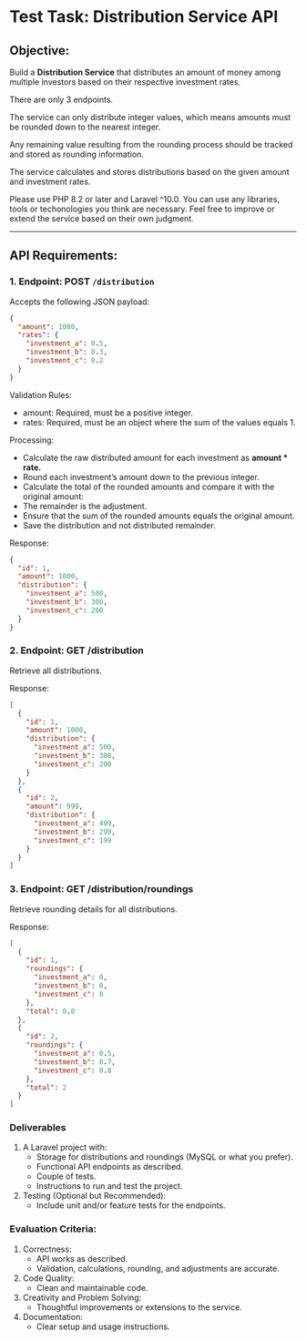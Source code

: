 # Test Task: Distribution Service API

## Objective:
Build a **Distribution Service** that distributes an amount of money among multiple investors based on their respective investment rates. 

There are only 3 endpoints.

The service can only distribute integer values, which means amounts must be rounded down to the nearest integer. 

Any remaining value resulting from the rounding process should be tracked and stored as rounding information. 

The service calculates and stores distributions based on the given amount and investment rates. 

Please use PHP 8.2 or later and Laravel ^10.0.
You can use any libraries, tools or techonologies you think are necessary.
Feel free to improve or extend the service based on their own judgment.

---

## API Requirements:

### 1. Endpoint: POST `/distribution`
Accepts the following JSON payload:
```json
{
  "amount": 1000,
  "rates": {
    "investment_a": 0.5,
    "investment_b": 0.3,
    "investment_c": 0.2
  }
}
```
Validation Rules:
- amount: Required, must be a positive integer.
- rates: Required, must be an object where the sum of the values equals 1.

Processing:
- Calculate the raw distributed amount for each investment as **amount * rate.**
- Round each investment’s amount down to the previous integer.
- Calculate the total of the rounded amounts and compare it with the original amount:
- The remainder is the adjustment.
- Ensure that the sum of the rounded amounts equals the original amount.
- Save the distribution and not distributed remainder.

Response:
```json
{
  "id": 1,
  "amount": 1000,
  "distribution": {
    "investment_a": 500,
    "investment_b": 300,
    "investment_c": 200
  }
}
```

### 2. Endpoint: GET /distribution

Retrieve all distributions.

Response:
```json
[
  {
    "id": 1,
    "amount": 1000,
    "distribution": {
      "investment_a": 500,
      "investment_b": 300,
      "investment_c": 200
    }
  },
  {
    "id": 2,
    "amount": 999,
    "distribution": {
      "investment_a": 499,
      "investment_b": 299,
      "investment_c": 199
    }
  }
]
```

### 3. Endpoint: GET /distribution/roundings

Retrieve rounding details for all distributions.

Response:
```json
[
  {
    "id": 1,
    "roundings": {
      "investment_a": 0,
      "investment_b": 0,
      "investment_c": 0
    },
    "total": 0.0
  },
  {
    "id": 2,
    "roundings": {
      "investment_a": 0.5,
      "investment_b": 0.7,
      "investment_c": 0.8
    },
    "total": 2
  }
]
```
### Deliverables
1. A Laravel project with:
   - Storage for distributions and roundings (MySQL or what you prefer).
   - Functional API endpoints as described.
   - Couple of tests.
   - Instructions to run and test the project.
2. Testing (Optional but Recommended):
   - Include unit and/or feature tests for the endpoints.

### Evaluation Criteria:
1. Correctness:
   - API works as described.
   - Validation, calculations, rounding, and adjustments are accurate.
2. Code Quality:
   - Clean and maintainable code.
3. Creativity and Problem Solving:
   - Thoughtful improvements or extensions to the service.
4. Documentation:
   - Clear setup and usage instructions.
